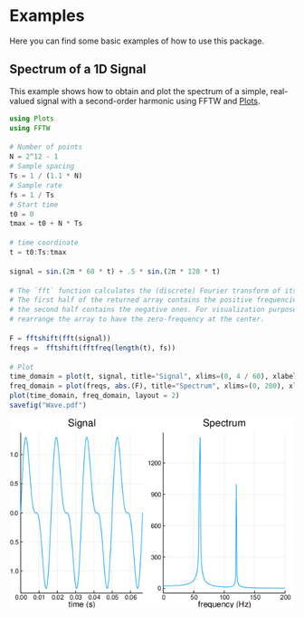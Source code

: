 # Examples

Here you can find some basic examples of how to use this package.


## Spectrum of a 1D Signal

This example shows how to obtain and plot the spectrum of a simple, real-valued signal with a second-order harmonic using FFTW and [Plots](https://github.com/JuliaPlots/Plots.jl).

```julia
using Plots
using FFTW

# Number of points
N = 2^12 - 1
# Sample spacing
Ts = 1 / (1.1 * N)
# Sample rate
fs = 1 / Ts
# Start time
t0 = 0
tmax = t0 + N * Ts

# time coordinate
t = t0:Ts:tmax

signal = sin.(2π * 60 * t) + .5 * sin.(2π * 120 * t)

# The `fft` function calculates the (discrete) Fourier transform of its input.
# The first half of the returned array contains the positive frequencies, while
# the second half contains the negative ones. For visualization purposes, we
# rearrange the array to have the zero-frequency at the center.

F = fftshift(fft(signal))
freqs =  fftshift(fftfreq(length(t), fs))

# Plot
time_domain = plot(t, signal, title="Signal", xlims=(0, 4 / 60), xlabel="time (s)", label="")
freq_domain = plot(freqs, abs.(F), title="Spectrum", xlims=(0, 200), xlabel="frequency (Hz)", label="")
plot(time_domain, freq_domain, layout = 2)
savefig("Wave.pdf")
```

![](img/1D60Hz.png)
